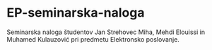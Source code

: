 # EP-seminarska-naloga
Seminarska naloga študentov Jan Strehovec Miha, Mehdi Elouissi in Muhamed Kulauzović pri predmetu Elektronsko poslovanje. 
